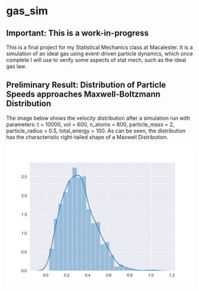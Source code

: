 # gas_sim

## Important: This is a work-in-progress

This is a final project for my Statistical Mechanics class at Macalester. It is a simulation of an ideal gas using event-driven particle dynamics, which once complete I will use to verify some aspects of stat mech, such as the ideal gas law.

## Preliminary Result: Distribution of Particle Speeds approaches Maxwell-Boltzmann Distribution

The image below shows the velocity distribution after a simulation run with parameters: t = 10000, vol = 600, n_atoms = 800, particle_mass = 2, particle_radius = 0.5, total_energy = 100. As can be seen, the distribution has the characteristic right-tailed shape of a Maxwell Distribution.

![alt text](n800t10000v600e100m2rhalf.png "Final Velocity Distribution")